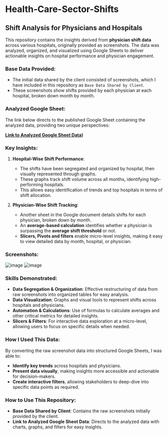 # Health-Care-Sector-Shifts
## **Shift Analysis for Physicians and Hospitals**

This repository contains the insights derived from **physician shift data** across various hospitals, originally provided as screenshots. The data was analyzed, organized, and visualized using Google Sheets to deliver actionable insights on hospital performance and physician engagement. 

### **Base Data Provided:**
- The initial data shared by the client consisted of screenshots, which I have included in this repository as `Base Data Shared by Client`.
- These screenshots show shifts provided by each physician at each hospital, broken down month by month.

### **Analyzed Google Sheet:**
The link below directs to the published Google Sheet containing the analyzed data, providing two unique perspectives:

**[Link to Analyzed Google Sheet Data](https://docs.google.com/spreadsheets/d/e/2PACX-1vR3R5D-yAexFR5jlEtIxBPte9ltu9ye6ak5pr9BzN7nhhM4LhRSi8CBk4Yva4LAlg/pubhtml))**

### **Key Insights:**

1. **Hospital-Wise Shift Performance**:
   - The shifts have been segregated and organized by hospital, then visually represented through graphs.
   - These graphs track shift volume across all months, identifying high-performing hospitals.
   - This allows easy identification of trends and top hospitals in terms of shift allocation.

2. **Physician-Wise Shift Tracking**:
   - Another sheet in the Google document details shifts for each physician, broken down by month.
   - An **average-based calculation** identifies whether a physician is surpassing the **average shift threshold** or not.
   - **Slicers, Pivots and filters** enable micro-level insights, making it easy to view detailed data by month, hospital, or physician.

### **Screenshots:**
![image](https://github.com/user-attachments/assets/caf1e234-432a-4d74-a787-6b0149394ae5)
![image](https://github.com/user-attachments/assets/8422e4d6-a018-4624-af28-a859318d7456)


### **Skills Demonstrated:**
- **Data Segregation & Organization**: Effective restructuring of data from raw screenshots into organized tables for easy analysis.
- **Data Visualization**: Graphs and visual tools to represent shifts across hospitals and physicians.
- **Automation & Calculations**: Use of formulas to calculate averages and other critical metrics for detailed insights.
- **Slicers & Filters**: For interactive data exploration at a micro-level, allowing users to focus on specific details when needed.

### **How I Used This Data:**
By converting the raw screenshot data into structured Google Sheets, I was able to:
- **Identify key trends** across hospitals and physicians.
- **Present data visually**, making insights more accessible and actionable for decision-makers.
- **Create interactive filters**, allowing stakeholders to deep-dive into specific data points as required.

### **How to Use This Repository:**
- **Base Data Shared by Client**: Contains the raw screenshots initially provided by the client.
- **Link to Analyzed Google Sheet Data**: Directs to the analyzed data with charts, graphs, and filters for easy insights.
